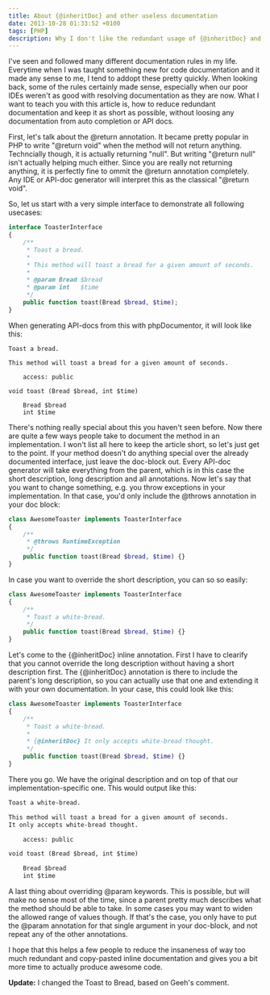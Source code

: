 ```yaml
---
title: About {@inheritDoc} and other useless documentation
date: 2013-10-28 01:33:52 +0100
tags: [PHP]
description: Why I don't like the redundant usage of {@inheritDoc} and pointless return type documentation like void.
---
```


I've seen and followed many different documentation rules in my life. Everytime when I was taught something new for code documentation and it made any sense to me, I tend to addopt these pretty quickly. When looking back, some of the rules certainly made sense, especially when our poor IDEs weren't as good with resolving documentation as they are now. What I want to teach you with this article is, how to reduce redundant documentation and keep it as short as possible, without loosing any documentation from auto completion or API docs.

First, let's talk about the @return annotation. It became pretty popular in PHP to write "@return void" when the method will not return anything. Techncially though, it is actually returning "null". But writing "@return null" isn't actually helping much either. Since you are really not returning anything, it is perfectly fine to ommit the @return annotation completely. Any IDE or API-doc generator will interpret this as the classical "@return void".

So, let us start with a very simple interface to demonstrate all following usecases:

```php
interface ToasterInterface
{
    /**
     * Toast a bread.
     *
     * This method will toast a bread for a given amount of seconds.
     *
     * @param Bread $bread
     * @param int   $time
     */
    public function toast(Bread $bread, $time);
}
```

When generating API-docs from this with phpDocumentor, it will look like this:

```
Toast a bread.

This method will toast a bread for a given amount of seconds.

    access: public

void toast (Bread $bread, int $time)

    Bread $bread
    int $time
```

There's nothing really special about this you haven't seen before. Now there are quite a few ways people take to document the method in an implementation. I won't list all here to keep the article short, so let's just get to the point. If your method doesn't do anything special over the already documented interface, just leave the doc-block out. Every API-doc generator will take everything from the parent, which is in this case the short description, long description and all annotations. Now let's say that you want to change something, e.g. you throw exceptions in your implementation. In that case, you'd only include the @throws annotation in your doc block:

```php
class AwesomeToaster implements ToasterInterface
{
    /**
     * @throws RuntimeException
     */
    public function toast(Bread $bread, $time) {}
}
```

In case you want to override the short description, you can so so easily:

```php
class AwesomeToaster implements ToasterInterface
{
    /**
     * Toast a white-bread.
     */
    public function toast(Bread $bread, $time) {}
}
```

Let's come to the {@inheritDoc} inline annotation. First I have to clearify that you cannot override the long description without having a short description first. The {@inheritDoc} annotation is there to include the parent's long description, so you can actually use that one and extending it with your own documentation. In your case, this could look like this:

```php
class AwesomeToaster implements ToasterInterface
{
    /**
     * Toast a white-bread.
     *
     * {@inheritDoc} It only accepts white-bread thought.
     */
    public function toast(Bread $bread, $time) {}
}
```

There you go. We have the original description and on top of that our implementation-specific one. This would output like this:

```html
Toast a white-bread.

This method will toast a bread for a given amount of seconds.
It only accepts white-bread thought.

    access: public

void toast (Bread $bread, int $time)

    Bread $bread
    int $time
```

A last thing about overriding @param keywords. This is possible, but will make no sense most of the time, since a parent pretty much describes what the method should be able to take. In some cases you may want to widen the allowed range of values though. If that's the case, you only have to put the @param annotation for that single argument in your doc-block, and not repeat any of the other annotations.

I hope that this helps a few people to reduce the insaneness of way too much redundant and copy-pasted inline documentation and gives you a bit more time to actually produce awesome code.

**Update:** I changed the Toast to Bread, based on Geeh's comment.